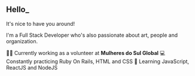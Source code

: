 ## Hello_

It's nice to have you around!

I'm a Full Stack Developer who's also passionate about art, people and organization.

👩‍💻 Currently working as a volunteer at **Mulheres do Sul Global**
💻 Constantly practicing Ruby On Rails, HTML and CSS
🦾 Learning JavaScript, ReactJS and NodeJS